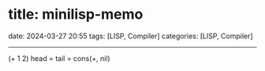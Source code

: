 title: minilisp-memo
==========
date: 2024-03-27 20:55
tags: [LISP, Compiler]
categories: [LISP, Compiler]
- - -
(+ 1 2)
head = tail = cons(+, nil)

